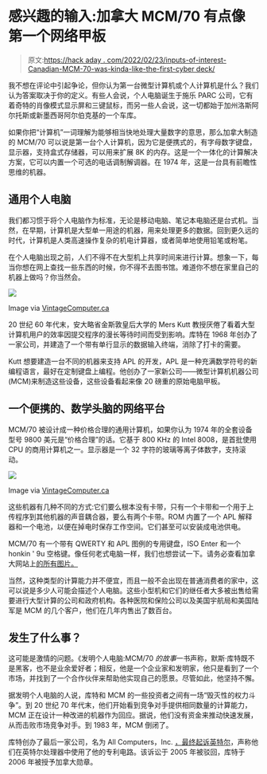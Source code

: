 # 感兴趣的输入:加拿大 MCM/70 有点像第一个网络甲板

> 原文:[https://hack aday . com/2022/02/23/inputs-of-interest-Canadian-MCM-70-was-kinda-like-the-first-cyber deck/](https://hackaday.com/2022/02/23/inputs-of-interest-canadian-mcm-70-was-kinda-like-the-first-cyberdeck/)

我不想在评论中引起争论，但你认为第一台微型计算机或个人计算机是什么？我们认为答案取决于你的定义。有些人会说，个人电脑诞生于施乐 PARC 公司，它有着奇特的肖像模式显示屏和三键鼠标，而另一些人会说，这一切都始于加州洛斯阿尔托斯或新墨西哥阿尔伯克基的一个车库。

如果你把“计算机”一词理解为能够相当快地处理大量数字的意思，那么加拿大制造的 MCM/70 可以说是第一台个人计算机，因为它是便携式的，有字母数字键盘，显示器，支持盒式存储器，可以用来扩展 8K 的内存。这是一个一体化的计算解决方案，它可以内置一个可选的电话调制解调器。在 1974 年，这是一台具有前瞻性思维的机器。

## 通用个人电脑

我们都习惯于将个人电脑作为标准，无论是移动电脑、笔记本电脑还是台式机。当然，在早期，计算机是大型单一用途的机器，用来处理更多的数据。回到更久远的时代，计算机是人类高速操作复杂的机电计算器，或者简单地使用铅笔或粉笔。

在个人电脑出现之前，人们不得不在大型机上共享时间来进行计算。想象一下，每当你想在网上查找一些东西的时候，你不得不去图书馆。难道你不想在家里自己的机器上做吗？你当然会。

[![](../Images/7fedeeefdf534dc07758b55af234e7ee.png)](https://hackaday.com/wp-content/uploads/2022/02/MCM-70.jpg)

Image via [VintageComputer.ca](https://vintagecomputer.ca/the-micro-computer-machines-mcm-70-the-canadian-holy-grail-of-computing-history/)

20 世纪 60 年代末，安大略省金斯敦皇后大学的 Mers Kutt 教授厌倦了看着大型计算机用户的效率因提交程序的漫长等待时间而受到影响。库特在 1968 年创办了一家公司，并建造了一个带有单行显示的数据输入终端，消除了打卡的需要。

Kutt 想要建造一台不同的机器来支持 APL 的开发，APL 是一种充满数学符号的新编程语言，最好在定制键盘上编程。他创办了一家新公司——微型计算机机器公司(MCM)来制造这些设备，这些设备看起来像 20 磅重的原始电脑甲板。

## 一个便携的、数学头脑的网络平台

MCM/70 被设计成一种价格合理的通用计算机，如果你认为 1974 年的全套设备型号 9800 美元是“价格合理”的话。它基于 800 KHz 的 Intel 8008，是首批使用 CPU 的商用计算机之一。显示器是一个 32 字符的玻璃等离子体数字，支持滚动。

[![](../Images/0892d7380cb00053769f6f4b0c4c3900.png)](https://hackaday.com/wp-content/uploads/2022/02/mcm_apl_display_thumbnail.png)

Image via [VintageComputer.ca](https://vintagecomputer.ca/the-micro-computer-machines-mcm-70-the-canadian-holy-grail-of-computing-history/)

这些机器有几种不同的方式:它们要么根本没有卡带，只有一个卡带和一个用于上传程序到其他机器的声音耦合器，要么有两个卡带。ROM 内置了一个 APL 解释器和一个电池，以便在掉电时保存工作空间。它们甚至可以安装成电池供电。

MCM/70 有一个带有 QWERTY 和 APL 图例的专用键盘，ISO Enter 和一个 honkin ' 9u 空格键。像任何老式电脑一样，我们也想尝试一下。请务必查看加拿大网站上[的所有图片。](https://vintagecomputer.ca/the-micro-computer-machines-mcm-70-the-canadian-holy-grail-of-computing-history/)

当然，这种类型的计算能力并不便宜，而且一般不会出现在普通消费者的家中，这可以说是多少人可能会描述个人电脑。这些小型机和它们的继任者大多被出售给需要进行大型计算的公司和政府机构。各种医院和保险公司以及美国宇航局和美国陆军是 MCM 的几个客户，他们在几年内售出了数百台。

## 发生了什么事？

这可能是激情的问题。《发明个人电脑:MCM/70 *的故事*一书声称，默斯·库特既不是黑客，也不是业余爱好者；相反，他是一个企业家和发明家，他只是看到了一个市场，并找到了一个合作伙伴来帮助他实现自己的愿景。尽管如此，他坚持不懈。

据发明个人电脑的人说，库特和 MCM 的一些投资者之间有一场“毁灭性的权力斗争”。到 20 世纪 70 年代末，他们开始看到竞争对手提供相同数量的计算能力，MCM 正在设计一种改进的机器作为回应。据说，他们没有资金来推动快速发展，从而击败市场竞争对手。到 1983 年，MCM 倒闭了。

库特创办了最后一家公司，名为 All Computers，Inc. [，最终起诉英特尔](https://www.crn.com.au/news/computer-pioneer-launches-patent-suit-against-intel-15213)，声称他们在英特尔处理器中使用了他的专利电路。该诉讼于 2005 年被驳回，库特于 2006 年被授予加拿大勋章。